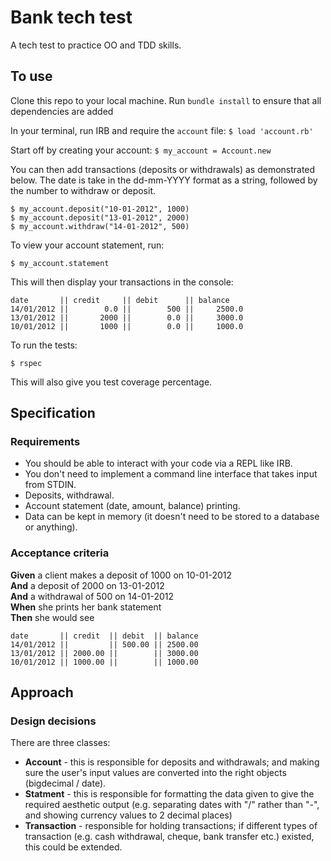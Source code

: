 # Bank tech test
A tech test to practice OO and TDD skills.

## To use

Clone this repo to your local machine. Run `bundle install` to ensure that all dependencies are added

In your terminal, run IRB and require the `account` file:
`$ load 'account.rb'`

Start off by creating your account:
`$ my_account = Account.new`

You can then add transactions (deposits or withdrawals) as demonstrated below. The date is take in the dd-mm-YYYY format as a string, followed by the number to withdraw or deposit.  

```
$ my_account.deposit("10-01-2012", 1000)
$ my_account.deposit("13-01-2012", 2000)
$ my_account.withdraw("14-01-2012", 500)

```

To view your account statement, run:
```
$ my_account.statement
```

This will then display your transactions in the console:
```
date       || credit     || debit      || balance
14/01/2012 ||        0.0 ||        500 ||     2500.0
13/01/2012 ||       2000 ||        0.0 ||     3000.0
10/01/2012 ||       1000 ||        0.0 ||     1000.0
```

To run the tests:

```
$ rspec
```

This will also give you test coverage percentage.


## Specification

### Requirements

* You should be able to interact with your code via a REPL like IRB.  
* You don't need to implement a command line interface that takes input from STDIN.
* Deposits, withdrawal.
* Account statement (date, amount, balance) printing.
* Data can be kept in memory (it doesn't need to be stored to a database or anything).

### Acceptance criteria

**Given** a client makes a deposit of 1000 on 10-01-2012  
**And** a deposit of 2000 on 13-01-2012  
**And** a withdrawal of 500 on 14-01-2012  
**When** she prints her bank statement  
**Then** she would see

```
date       || credit  || debit  || balance
14/01/2012 ||         || 500.00 || 2500.00
13/01/2012 || 2000.00 ||        || 3000.00
10/01/2012 || 1000.00 ||        || 1000.00
```

## Approach

### Design decisions

There are three classes:
- **Account** - this is responsible for deposits and withdrawals; and making sure the user's input values are converted into the right objects (bigdecimal / date).
- **Statment** - this is responsible for formatting the data given to give the required aesthetic output (e.g. separating dates with "/" rather than "-", and showing currency values to 2 decimal places)
- **Transaction** - responsible for holding transactions; if different types of transaction (e.g. cash withdrawal, cheque, bank transfer etc.) existed, this could be extended.
